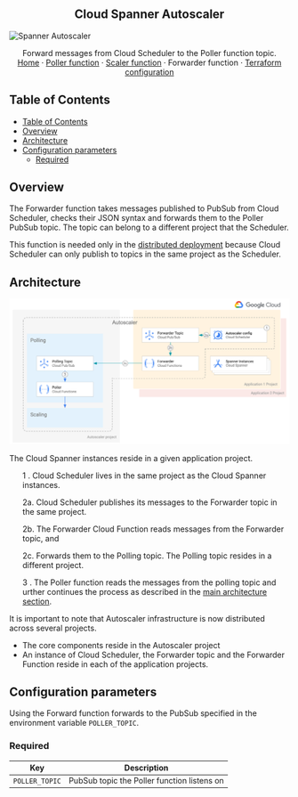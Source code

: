 <br />
<p align="center">
  <h2 align="center">Cloud Spanner Autoscaler</h2>
  <img src="https://storage.googleapis.com/gweb-cloudblog-publish/images/Google_Cloud_Spanner_databases.max-2200x2200.jpg" alt="Spanner Autoscaler">


  <p align="center">
    <!-- In one sentence: what does the code in this directory do? -->
    Forward messages from Cloud Scheduler to the Poller function topic.
    <br />
    <a href="../README.md">Home</a>
    ·
    <a href="../forwarder/README.md">Poller function</a>
    ·
    <a href="../scaler/README.md">Scaler function</a>
    ·
    Forwarder function
    ·
    <a href="../terraform/README.md">Terraform configuration</a>
  </p>
</p>

## Table of Contents

- [Table of Contents](#table-of-contents)
- [Overview](#overview)
- [Architecture](#architecture)
- [Configuration parameters](#configuration-parameters)
  - [Required](#required)

## Overview

The Forwarder function takes messages published to PubSub from Cloud Scheduler, checks their JSON syntax and forwards them to the Poller PubSub topic. The topic can belong to a different project that the Scheduler. 

This function is needed only in the [distributed deployment](../terraform/distributed/README.md) because Cloud Scheduler can only publish to topics in the same project as the Scheduler.

## Architecture

![architecture-forwarder](../resources/architecture-forwarder.png)

The Cloud Spanner instances reside in a given application project.

<ul> <li style="list-style-type: none;">
  1 . Cloud Scheduler lives in the same project as the Cloud Spanner instances.

  2a. Cloud Scheduler publishes its messages to the Forwarder topic in the same project.

  2b. The Forwarder Cloud Function reads messages from the Forwarder topic, and

  2c. Forwards them to the Polling topic. The Polling topic resides in a different project.

  3 . The Poller function reads the messages from the polling topic and urther continues the process as described in the [main architecture section](../README.md#architecture).
</li> </ul> 

It is important to note that Autoscaler infrastructure is now distributed across several projects.
* The core components reside in the Autoscaler project
* An instance of Cloud Scheduler, the Forwarder topic and the Forwarder Function reside in each of the application projects.



## Configuration parameters
 
Using the Forward function forwards to the PubSub specified in the environment variable `POLLER_TOPIC`.

### Required
| Key                 | Description                                                        |
|---------------------|--------------------------------------------------------------------|
| `POLLER_TOPIC`      | PubSub topic the Poller function listens on  |

<!-- LINKS: https://www.markdownguide.org/basic-syntax/#reference-style-links -->
[cloud-monitoring]: https://cloud.google.com/monitoring
[spanner-metrics]: https://cloud.google.com/spanner/docs/monitoring-cloud#create-alert
[autoscaler-home-config]: ../README.md#configuration
[autoscaler-scaler-methods]: ../scaler/README.md#scaling-methods
[cloud-firestore]: https://cloud.google.com/firestore
[spanner-regional]: https://cloud.google.com/spanner/docs/instances#configuration